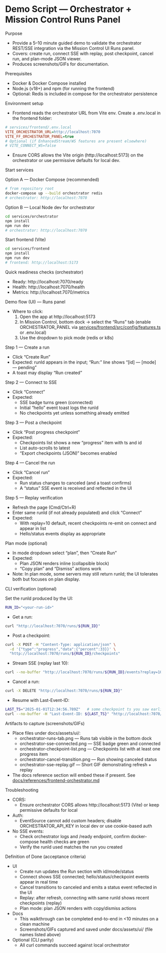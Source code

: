 # Demo Script — Orchestrator + Mission Control Runs Panel

Purpose
- Provide a 5–10 minute guided demo to validate the orchestrator REST/SSE integration via the Mission Control UI Runs panel.
- Covers: create run, connect SSE with replay, post checkpoint, cancel run, and plan-mode JSON viewer.
- Produces screenshots/GIFs for documentation.

Prerequisites
- Docker & Docker Compose installed
- Node.js (v18+) and npm (for running the frontend)
- Optional: Redis is included in compose for the orchestrator persistence

Environment setup
- Frontend reads the orchestrator URL from Vite env. Create a .env.local in the frontend folder:

```ini
# services/frontend/.env.local
VITE_ORCHESTRATOR_URL=http://localhost:7070
VITE_FF_ORCHESTRATOR_PANEL=true
# Optional (if EnhancedStream/WS features are present elsewhere)
# VITE_CONNECT_WS=false
```

- Ensure CORS allows the Vite origin (http://localhost:5173) on the orchestrator or use permissive defaults for local dev.

Start services

Option A — Docker Compose (recommended)
```bash
# from repository root
docker-compose up --build orchestrator redis
# orchestrator: http://localhost:7070
```

Option B — Local Node dev for orchestrator
```bash
cd services/orchestrator
npm install
npm run dev
# orchestrator: http://localhost:7070
```

Start frontend (Vite)
```bash
cd services/frontend
npm install
npm run dev
# frontend: http://localhost:5173
```

Quick readiness checks (orchestrator)
- Ready: http://localhost:7070/ready
- Health: http://localhost:7070/health
- Metrics: http://localhost:7070/metrics

Demo flow (UI) — Runs panel
- Where to click:
  1) Open the app at http://localhost:5173
  2) In Mission Control, bottom dock → select the “Runs” tab (enable ORCHESTRATOR_PANEL via [services/frontend/src/config/features.ts](services/frontend/src/config/features.ts:1) or .env.local)
  3) Use the dropdown to pick mode (redis or k8s)

Step 1 — Create a run
- Click “Create Run”
- Expected: runId appears in the input; “Run:” line shows “[id] — [mode] — pending”
- A toast may display “Run created”

Step 2 — Connect to SSE
- Click “Connect”
- Expected:
  - SSE badge turns green (connected)
  - Initial “hello” event toast logs the runId
  - No checkpoints yet unless something already emitted

Step 3 — Post a checkpoint
- Click “Post progress checkpoint”
- Expected:
  - Checkpoints list shows a new “progress” item with ts and id
  - List auto-scrolls to latest
  - “Export checkpoints (JSON)” becomes enabled

Step 4 — Cancel the run
- Click “Cancel run”
- Expected:
  - Run status changes to canceled (and a toast confirms)
  - A “status” SSE event is received and reflected in the UI

Step 5 — Replay verification
- Refresh the page (Cmd/Ctrl+R)
- Enter same runId (if not already populated) and click “Connect”
- Expected:
  - With replay=10 default, recent checkpoints re-emit on connect and appear in list
  - Hello/status events display as appropriate

Plan mode (optional)
- In mode dropdown select “plan”, then “Create Run”
- Expected:
  - Plan JSON renders inline (collapsible block)
  - “Copy plan” and “Dismiss” actions work
- Note: In plan mode, some servers may still return runId; the UI tolerates both but focuses on plan display.

CLI verification (optional)

Set the runId produced by the UI:
```bash
RUN_ID="<your-run-id>"
```

- Get a run:
```bash
curl "http://localhost:7070/runs/${RUN_ID}"
```

- Post a checkpoint:
```bash
curl -X POST -H "Content-Type: application/json" \
  -d '{"type":"progress","data":{"percent":33}}' \
  "http://localhost:7070/runs/${RUN_ID}/checkpoints"
```

- Stream SSE (replay last 10):
```bash
curl --no-buffer "http://localhost:7070/runs/${RUN_ID}/events?replay=10"
```

- Cancel a run:
```bash
curl -X DELETE "http://localhost:7070/runs/${RUN_ID}"
```

- Resume with Last-Event-ID:
```bash
LAST_TS="2025-01-01T12:34:56.789Z"   # some checkpoint ts you saw earlier
curl --no-buffer -H "Last-Event-ID: ${LAST_TS}" "http://localhost:7070/runs/${RUN_ID}/events"
```

Artifacts to capture (screenshots/GIFs)
- Place files under docs/assets/ui/:
  - orchestrator-runs-tab.png — Runs tab visible in the bottom dock
  - orchestrator-sse-connected.png — SSE badge green and connected
  - orchestrator-checkpoint-list.png — Checkpoints list with at least one progress item
  - orchestrator-cancel-transition.png — Run showing canceled status
  - orchestrator-sse-replay.gif — Short GIF demonstrating refresh + replay
- The docs reference section will embed these if present. See [docs/references/frontend-orchestrator.md](docs/references/frontend-orchestrator.md:1)

Troubleshooting
- CORS:
  - Ensure orchestrator CORS allows http://localhost:5173 (Vite) or keep permissive defaults for local
- Auth:
  - EventSource cannot add custom headers; disable ORCHESTRATOR_API_KEY in local dev or use cookie-based auth
- No SSE events:
  - Check orchestrator logs and /ready endpoint, confirm docker-compose health checks are green
  - Verify the runId used matches the run you created

Definition of Done (acceptance criteria)
- UI
  - Create run updates the Run section with id/mode/status
  - Connect shows SSE connected; hello/status/checkpoint events appear in real time
  - Cancel transitions to canceled and emits a status event reflected in the UI
  - Replay: after refresh, connecting with same runId shows recent checkpoints (replay)
  - Plan mode: plan JSON renders with copy/dismiss actions
- Docs
  - This walkthrough can be completed end-to-end in <10 minutes on a clean machine
  - Screenshots/GIFs captured and saved under docs/assets/ui/ (file names listed above)
- Optional (CLI parity)
  - All curl commands succeed against local orchestrator